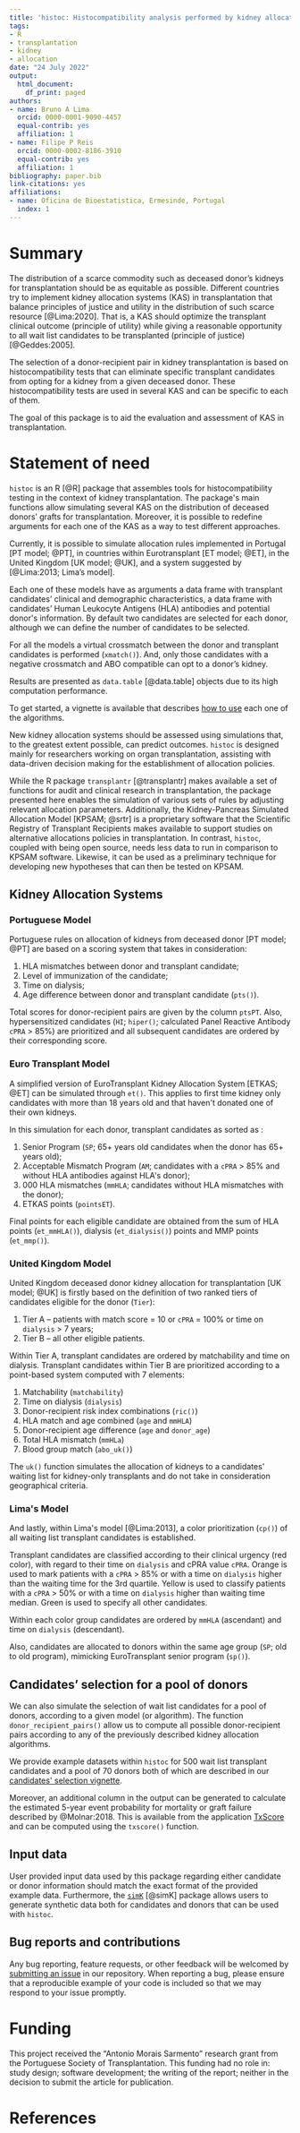 ```yaml
---
title: 'histoc: Histocompatibility analysis performed by kidney allocation systems'
tags:
- R
- transplantation
- kidney
- allocation
date: "24 July 2022"
output:
  html_document:
    df_print: paged
authors:
- name: Bruno A Lima
  orcid: 0000-0001-9090-4457
  equal-contrib: yes
  affiliation: 1
- name: Filipe P Reis
  orcid: 0000-0002-8186-3910
  equal-contrib: yes
  affiliation: 1
bibliography: paper.bib
link-citations: yes
affiliations:
- name: Oficina de Bioestatistica, Ermesinde, Portugal
  index: 1
---
```


# Summary

The distribution of a scarce commodity such as deceased donor’s kidneys for transplantation should be as equitable as possible. Different countries try to implement kidney allocation systems (KAS) in transplantation that balance principles of justice and utility in the distribution of such scarce resource [@Lima:2020]. That is, a KAS should optimize the transplant clinical outcome (principle of utility) while giving a reasonable opportunity to all wait list candidates to be transplanted (principle of justice) [@Geddes:2005].

The selection of a donor-recipient pair in kidney transplantation is based on histocompatibility tests that can eliminate specific transplant candidates from opting for a kidney from a given deceased donor. These histocompatibility tests are used in several KAS and can be specific to each of them.

The goal of this package is to aid the evaluation and assessment of KAS in transplantation.

# Statement of need

`histoc` is an R [@R] package that assembles tools for histocompatibility testing in the context of kidney transplantation. The package's main functions allow simulating several KAS on the distribution of deceased donors’ grafts for transplantation. Moreover, it is possible to redefine arguments for each one of the KAS as a way to test different approaches.

Currently, it is possible to simulate allocation rules implemented in Portugal [PT model; @PT], in countries within Eurotransplant [ET model; @ET], in the United Kingdom [UK model; @UK], and a system suggested by [@Lima:2013; Lima’s model].

Each one of these models have as arguments a data frame with transplant candidates’ clinical and demographic characteristics, a data frame with candidates’ Human Leukocyte Antigens (HLA) antibodies and potential donor's information. By default two candidates are selected for each donor, although we can define the number of candidates to be selected.

For all the models a virtual crossmatch between the donor and transplant candidates is performed (`xmatch()`). And, only those candidates with a negative crossmatch and ABO compatible can opt to a donor’s kidney.

Results are presented as `data.table` [@data.table] objects due to its high computation performance.

To get started, a vignette is available that describes [how to use](https://txopen.github.io/histoc/articles/how_to.html) each one of the algorithms.

New kidney allocation systems should be assessed using simulations that, to the greatest extent possible, can predict outcomes. `histoc` is designed mainly for researchers working on organ transplantation, assisting with data-driven decision making for the establishment of allocation policies.

While the R package `transplantr` [@transplantr] makes available a set of functions for audit and clinical research in transplantation, the package presented here enables the simulation of various sets of rules by adjusting relevant allocation parameters. Additionally, the Kidney-Pancreas Simulated Allocation Model [KPSAM; @srtr] is a proprietary software that the Scientific Registry of Transplant Recipients makes available to support studies on alternative allocations policies in transplantation. In contrast, `histoc`, coupled with being open source, needs less data to run in comparison to KPSAM software. Likewise, it can be used as a preliminary technique for developing new hypotheses that can then be tested on KPSAM.

## Kidney Allocation Systems

### Portuguese Model

Portuguese rules on allocation of kidneys from deceased donor [PT model; @PT] are based on a scoring system that takes in consideration:  

1. HLA mismatches between donor and transplant candidate;
2. Level of immunization of the candidate;
3. Time on dialysis;
4. Age difference between donor and transplant candidate (`pts()`).

Total scores for donor-recipient pairs are given by the column `ptsPT`. Also, hypersensitized candidates (`HI`; `hiper()`; calculated Panel Reactive Antibody `cPRA` > 85%) are prioritized and all subsequent candidates are ordered by their corresponding score.

### Euro Transplant Model

A simplified version of EuroTransplant Kidney Allocation System [ETKAS; @ET] can be simulated through `et()`. This applies to first time kidney only candidates with more than 18 years old and that haven't donated one of their own kidneys.  

In this simulation for each donor, transplant candidates as sorted as :

1. Senior Program (`SP`; 65+ years old candidates when the donor has 65+ years old);
2. Acceptable Mismatch Program (`AM`; candidates with a `cPRA` > 85% and without HLA antibodies against HLA's donor);
3. 000 HLA mismatches (`mmHLA`; candidates without HLA mismatches with the donor);
4. ETKAS points (`pointsET`).

Final points for each eligible candidate are obtained from the sum of HLA points (`et_mmHLA()`), dialysis (`et_dialysis()`) points and MMP points (`et_mmp()`).

### United Kingdom Model

United Kingdom deceased donor kidney allocation for transplantation [UK model; @UK] is firstly based on the definition of two ranked tiers of candidates eligible for the donor (`Tier`):

1. Tier A – patients with match score = 10 or `cPRA` = 100% or time on `dialysis` > 7 years;
2. Tier B – all other eligible patients.

Within Tier A, transplant candidates are ordered by matchability and time on dialysis. Transplant candidates within Tier B are prioritized according to a point-based system computed with 7 elements:

1. Matchability (`matchability`)
2. Time on dialysis (`dialysis`)
3. Donor-recipient risk index combinations (`ric()`)
4. HLA match and age combined (`age` and `mmHLA`)
5. Donor-recipient age difference (`age` and `donor_age`)
6. Total HLA mismatch (`mmHLa`)
7. Blood group match (`abo_uk()`)

The `uk()` function simulates the allocation of kidneys to a candidates' waiting list for kidney-only transplants and do not take in consideration geographical criteria.

### Lima's Model

And lastly, within Lima's model [@Lima:2013], a color prioritization (`cp()`) of all waiting list transplant candidates is established.

Transplant candidates are classified according to their clinical urgency (red color), with regard to their time on `dialysis` and cPRA value `cPRA`. Orange is used to mark patients with a `cPRA` > 85% or with a time on `dialysis` higher than the waiting time for the 3rd quartile. Yellow is used to classify patients with a `cPRA` > 50% or with a time on `dialysis` higher than waiting time median. Green is used to specify all other candidates.

Within each color group candidates are ordered by `mmHLA` (ascendant) and time on `dialysis` (descendant).

Also, candidates are allocated to donors within the same age group (`SP`; old to old program), mimicking EuroTransplant senior program (`sp()`).

## Candidates’ selection for a pool of donors

We can also simulate the selection of wait list candidates for a pool of donors, according to a given model (or algorithm). The function `donor_recipient_pairs()` allow us to compute all possible donor-recipient pairs according to any of the previously described kidney allocation algorithms.

We provide example datasets within `histoc` for 500 wait list transplant candidates and a pool of 70 donors both of which are described in our [candidates' selection vignette](https://txopen.github.io/histoc/articles/cand_select.html).

Moreover, an additional column in the output can be generated to calculate the estimated 5-year event probability for mortality or graft failure described by @Molnar:2018. This is available from the application [TxScore](https://balima.shinyapps.io/scoreTx/) and can be computed using the `txscore()` function.

## Input data

User provided input data used by this package regarding either candidate or donor information should match the exact format of the provided example data. Furthermore, the [`simK`](https://github.com/txopen/simK) [@simK] package allows users to generate synthetic data both for candidates and donors that can be used with `histoc`.  

## Bug reports and contributions

Any bug reporting, feature requests, or other feedback will be welcomed by [submitting an issue](https://github.com/txopen/histoc/issues) in our repository. When reporting a bug, please ensure that a reproducible example of your code is included so that we may respond to your issue promptly.

# Funding

This project received the “Antonio Morais Sarmento” research grant from the Portuguese Society of Transplantation. This funding had no role in: study design; software development; the writing of the report; neither in the decision to submit the article for publication.

# References
